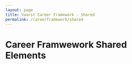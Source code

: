 ```yaml
---
layout: page
title: Vaarst Career Framework - Shared
permalink: /careerframework/shared
---
```


# Career Framwework Shared Elements
